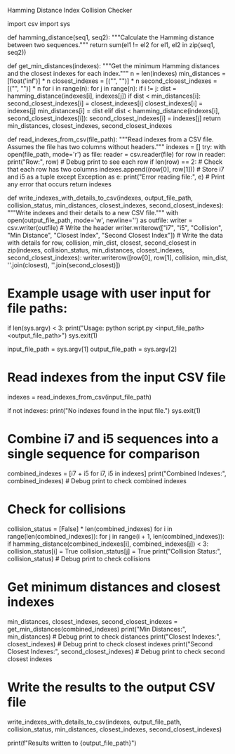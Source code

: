 Hamming Distance Index Collision Checker

import csv
import sys

def hamming_distance(seq1, seq2):
    """Calculate the Hamming distance between two sequences."""
    return sum(el1 != el2 for el1, el2 in zip(seq1, seq2))

def get_min_distances(indexes):
    """Get the minimum Hamming distances and the closest indexes for each index."""
    n = len(indexes)
    min_distances = [float('inf')] * n
    closest_indexes = [("", "")] * n
    second_closest_indexes = [("", "")] * n
    for i in range(n):
        for j in range(n):
            if i != j:
                dist = hamming_distance(indexes[i], indexes[j])
                if dist < min_distances[i]:
                    second_closest_indexes[i] = closest_indexes[i]
                    closest_indexes[i] = indexes[j]
                    min_distances[i] = dist
                elif dist < hamming_distance(indexes[i], second_closest_indexes[i]):
                    second_closest_indexes[i] = indexes[j]
    return min_distances, closest_indexes, second_closest_indexes

def read_indexes_from_csv(file_path):
    """Read indexes from a CSV file. Assumes the file has two columns without headers."""
    indexes = []
    try:
        with open(file_path, mode='r') as file:
            reader = csv.reader(file)
            for row in reader:
                print("Row:", row)  # Debug print to see each row
                if len(row) == 2:  # Check that each row has two columns
                    indexes.append((row[0], row[1]))  # Store i7 and i5 as a tuple
    except Exception as e:
        print("Error reading file:", e)  # Print any error that occurs
    return indexes

def write_indexes_with_details_to_csv(indexes, output_file_path, collision_status, min_distances, closest_indexes, second_closest_indexes):
    """Write indexes and their details to a new CSV file."""
    with open(output_file_path, mode='w', newline='') as outfile:
        writer = csv.writer(outfile)
        # Write the header
        writer.writerow(["i7", "i5", "Collision", "Min Distance", "Closest Index", "Second Closest Index"])
        # Write the data with details
        for row, collision, min_dist, closest, second_closest in zip(indexes, collision_status, min_distances, closest_indexes, second_closest_indexes):
            writer.writerow([row[0], row[1], collision, min_dist, ''.join(closest), ''.join(second_closest)])

# Example usage with user input for file paths:
if len(sys.argv) < 3:
    print("Usage: python script.py <input_file_path> <output_file_path>")
    sys.exit(1)

input_file_path = sys.argv[1]
output_file_path = sys.argv[2]

# Read indexes from the input CSV file
indexes = read_indexes_from_csv(input_file_path)

if not indexes:
    print("No indexes found in the input file.")
    sys.exit(1)

# Combine i7 and i5 sequences into a single sequence for comparison
combined_indexes = [i7 + i5 for i7, i5 in indexes]
print("Combined Indexes:", combined_indexes)  # Debug print to check combined indexes

# Check for collisions
collision_status = [False] * len(combined_indexes)
for i in range(len(combined_indexes)):
    for j in range(i + 1, len(combined_indexes)):
        if hamming_distance(combined_indexes[i], combined_indexes[j]) < 3:
            collision_status[i] = True
            collision_status[j] = True
print("Collision Status:", collision_status)  # Debug print to check collisions

# Get minimum distances and closest indexes
min_distances, closest_indexes, second_closest_indexes = get_min_distances(combined_indexes)
print("Min Distances:", min_distances)  # Debug print to check distances
print("Closest Indexes:", closest_indexes)  # Debug print to check closest indexes
print("Second Closest Indexes:", second_closest_indexes)  # Debug print to check second closest indexes

# Write the results to the output CSV file
write_indexes_with_details_to_csv(indexes, output_file_path, collision_status, min_distances, closest_indexes, second_closest_indexes)

print(f"Results written to {output_file_path}")
